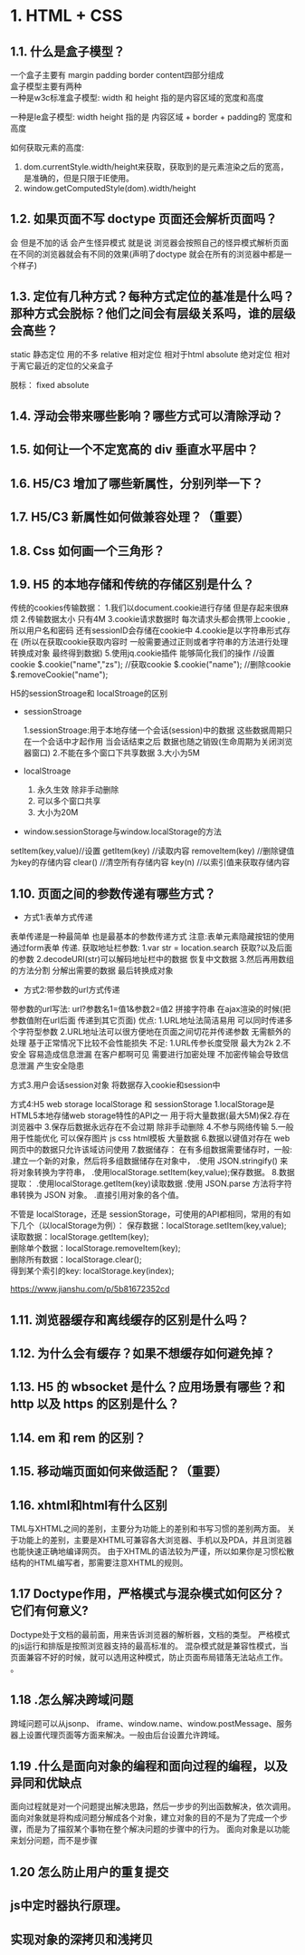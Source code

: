 # 1. HTML + CSS

## 1.1. 什么是盒子模型？

一个盒子主要有 margin padding border content四部分组成  
盒子模型主要有两种  
一种是w3c标准盒子模型: width 和 height 指的是内容区域的宽度和高度

一种是Ie盒子模型: width  height  指的是 内容区域 + border + padding的 宽度和高度

如何获取元素的高度:

 1. dom.currentStyle.width/height来获取，获取到的是元素渲染之后的宽高，是准确的，但是只限于IE使用。
  2. window.getComputedStyle(dom).width/height

## 1.2. 如果页面不写 doctype 页面还会解析页面吗？

会
但是不加的话  会产生怪异模式 就是说 浏览器会按照自己的怪异模式解析页面 在不同的浏览器就会有不同的效果(声明了doctype  就会在所有的浏览器中都是一个样子)

## 1.3. 定位有几种方式？每种方式定位的基准是什么吗？那种方式会脱标？他们之间会有层级关系吗，谁的层级会高些？
static 静态定位  用的不多
relative 相对定位 相对于html
absolute  绝对定位 相对于离它最近的定位的父亲盒子

脱标： fixed absolute  

## 1.4. 浮动会带来哪些影响？哪些方式可以清除浮动？

## 1.5. 如何让一个不定宽高的 div 垂直水平居中？

## 1.6. H5/C3 增加了哪些新属性，分别列举一下？

## 1.7. H5/C3 新属性如何做兼容处理？（重要）

## 1.8. Css 如何画一个三角形？

## 1.9. H5 的本地存储和传统的存储区别是什么？
  
  传统的cookies传输数据：
    1.我们以document.cookie进行存储  但是存起来很麻烦
    2.传输数据太小 只有4M
    3.cookie请求数据时 每次请求头都会携带上cookie ,所以用户名和密码 还有sessionID会存储在cookie中
    4.cookie是以字符串形式存在 (所以在获取cookie获取内容时  一般需要通过正则或者字符串的方法进行处理 转换成对象 最终得到数据)
    5.使用jq.cookie插件 能够简化我们的操作
    //设置cookie
    $.cookie("name","zs");
    //获取cookie
    $.cookie("name");
    //删除cookie
    $.removeCookie("name");


  H5的sessionStroage和 localStroage的区别

* sessionStroage

  1.sessionStroage:用于本地存储一个会话(session)中的数据 这些数据周期只在一个会话中才起作用 当会话结束之后  数据也随之销毁(生命周期为关闭浏览器窗口)
  2.不能在多个窗口下共享数据
  3.大小为5M

* localStroage

  1. 永久生效  除非手动删除
  2. 可以多个窗口共享
  3. 大小为20M
  
* window.sessionStorage与window.localStorage的方法

setItem(key,value)//设置
getItem(key)      //读取内容
removeItem(key)   //删除键值为key的存储内容
clear()           //清空所有存储内容
key(n)            //以索引值来获取存储内容

## 1.10. 页面之间的参数传递有哪些方式？

* 方式1:表单方式传递

表单传递是一种最简单  也是最基本的参数传递方式  注意:表单元素隐藏按钮的使用
通过form表单 传递.
获取地址栏参数:
1.var str = location.search 获取?以及后面的参数
2.decodeURI(str)可以解码地址栏中的数据 恢复中文数据
3.然后再用数组的方法分割  分解出需要的数据  最后转换成对象

* 方式2:带参数的url方式传递  

带参数的url写法: url?参数名1=值1&参数2=值2  拼接字符串  在ajax渲染的时候(把参数值附在url后面  传递到其它页面)
优点:
1.URL地址法简洁易用 可以同时传递多个字符型参数
2.URL地址法可以很方便地在页面之间切花并传递参数 无需额外的处理 基于正常情况下比较不会性能损失
不足:
1.URL传参长度受限  最大为2k
2.不安全 容易造成信息泄漏 在客户都啊可见 需要进行加密处理  不加密传输会导致信息泄漏 产生安全隐患

方式3.用户会话session对象 将数据存入cookie和session中



方式4:H5 web storage
  localStorage  和 sessionStorage
  1.localStorage是HTML5本地存储web storage特性的API之一 用于将大量数据(最大5M)保2.存在浏览器中
  3.保存后数据永远存在不会过期 除非手动删除
  4.不参与网络传输
  5.一般用于性能优化 可以保存图片  js  css html模板  大量数据
  6.数据以键值对存在  web网页中的数据只允许该域访问使用
  7.数据储存：
  在有多组数据需要储存时，一般:
.建立一个新的对象，然后将多组数据储存在对象中，
.使用 JSON.stringify() 来将对象转换为字符串，
.使用localStorage.setItem(key,value);保存数据。
  8.数据提取：
.使用localStorage.getItem(key)读取数据
.使用 JSON.parse 方法将字符串转换为 JSON 对象。
.直接引用对象的各个值。

不管是 localStorage，还是 sessionStorage，可使用的API都相同，常用的有如下几个（以localStorage为例）：
保存数据：localStorage.setItem(key,value);  
读取数据：localStorage.getItem(key);  
删除单个数据：localStorage.removeItem(key);  
删除所有数据：localStorage.clear();  
得到某个索引的key: localStorage.key(index);

  https://www.jianshu.com/p/5b81672352cd

## 1.11. 浏览器缓存和离线缓存的区别是什么吗？

## 1.12. 为什么会有缓存？如果不想缓存如何避免掉？

## 1.13. H5 的 wbsocket 是什么？应用场景有哪些？和 http 以及 https 的区别是什么？

## 1.14. em 和 rem 的区别？

## 1.15. 移动端页面如何来做适配？（重要）


## 1.16. xhtml和html有什么区别

TML与XHTML之间的差别，主要分为功能上的差别和书写习惯的差别两方面。
关于功能上的差别，主要是XHTML可兼容各大浏览器、手机以及PDA，并且浏览器也能快速正确地编译网页。
由于XHTML的语法较为严谨，所以如果你是习惯松散结构的HTML编写者，那需要注意XHTML的规则。



## 1.17 Doctype作用，严格模式与混杂模式如何区分？它们有何意义?

Doctype处于文档的最前面，用来告诉浏览器的解析器，文档的类型。
严格模式的js运行和排版是按照浏览器支持的最高标准的。
混杂模式就是兼容性模式，当页面兼容不好的时候，就可以选用这种模式，防止页面布局错落无法站点工作。
。


## 1.18 .怎么解决跨域问题

跨域问题可以从jsonp、 iframe、window.name、window.postMessage、服务器上设置代理页面等方面来解决。一般由后台设置允许跨域。

## 1.19 .什么是面向对象的编程和面向过程的编程，以及异同和优缺点

面向过程就是对一个问题提出解决思路，然后一步步的列出函数解决，依次调用。
面向对象就是将构成问题分解成各个对象，建立对象的目的不是为了完成一个步骤，而是为了描叙某个事物在整个解决问题的步骤中的行为。
面向对象是以功能来划分问题，而不是步骤

## 1.20 怎么防止用户的重复提交

## js中定时器执行原理。

## 实现对象的深拷贝和浅拷贝